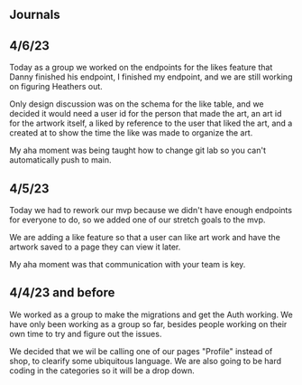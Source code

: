 ## Journals

## 4/6/23
Today as a group we worked on the endpoints for the likes feature that Danny finished his endpoint, I finished my endpoint, and we are still working on figuring Heathers out.

Only design discussion was on the schema for the like table, and we decided it would need a user id for the person that made the art, an art id for the artwork itself, a liked by reference to the user that liked the art, and a created at to show the time the like was made to organize the art.

My aha moment was being taught how to change git lab so you can't automatically push to main.

##  4/5/23
Today we had to rework our mvp because we didn't have enough endpoints for everyone to do, so we added one of our stretch goals to the mvp.

We are adding a like feature so that a user can like art work and have the artwork saved to a page they can view it later.

My aha moment was that communication with your team is key.


## 4/4/23 and before
 We worked as a group to make the migrations and get the Auth working. We have only been working as a group so far, besides people working on their own time to try and figure out the issues.

We decided that we wil be calling one of our pages "Profile" instead of shop, to clearify some ubiquitous language. We are also going to be hard coding in the categories so it will be a drop down.


